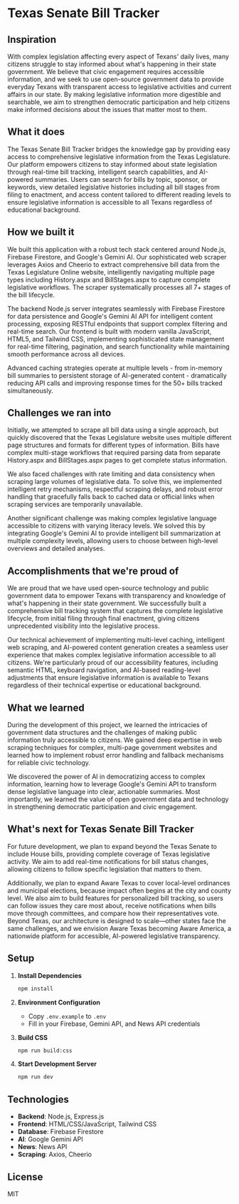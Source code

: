 # Texas Senate Bill Tracker

## Inspiration

With complex legislation affecting every aspect of Texans' daily lives, many citizens struggle to stay informed about what's happening in their state government. We believe that civic engagement requires accessible information, and we seek to use open-source government data to provide everyday Texans with transparent access to legislative activities and current affairs in our state. By making legislative information more digestible and searchable, we aim to strengthen democratic participation and help citizens make informed decisions about the issues that matter most to them.

## What it does

The Texas Senate Bill Tracker bridges the knowledge gap by providing easy access to comprehensive legislative information from the Texas Legislature. Our platform empowers citizens to stay informed about state legislation through real-time bill tracking, intelligent search capabilities, and AI-powered summaries. Users can search for bills by topic, sponsor, or keywords, view detailed legislative histories including all bill stages from filing to enactment, and access content tailored to different reading levels to ensure legislative information is accessible to all Texans regardless of educational background.

## How we built it

We built this application with a robust tech stack centered around Node.js, Firebase Firestore, and Google's Gemini AI. Our sophisticated web scraper leverages Axios and Cheerio to extract comprehensive bill data from the Texas Legislature Online website, intelligently navigating multiple page types including History.aspx and BillStages.aspx to capture complete legislative workflows. The scraper systematically processes all 7+ stages of the bill lifecycle.

The backend Node.js server integrates seamlessly with Firebase Firestore for data persistence and Google's Gemini AI API for intelligent content processing, exposing RESTful endpoints that support complex filtering and real-time search. Our frontend is built with modern vanilla JavaScript, HTML5, and Tailwind CSS, implementing sophisticated state management for real-time filtering, pagination, and search functionality while maintaining smooth performance across all devices.

Advanced caching strategies operate at multiple levels - from in-memory bill summaries to persistent storage of AI-generated content - dramatically reducing API calls and improving response times for the 50+ bills tracked simultaneously.

## Challenges we ran into

Initially, we attempted to scrape all bill data using a single approach, but quickly discovered that the Texas Legislature website uses multiple different page structures and formats for different types of information. Bills have complex multi-stage workflows that required parsing data from separate History.aspx and BillStages.aspx pages to get complete status information. 

We also faced challenges with rate limiting and data consistency when scraping large volumes of legislative data. To solve this, we implemented intelligent retry mechanisms, respectful scraping delays, and robust error handling that gracefully falls back to cached data or official links when scraping services are temporarily unavailable.

Another significant challenge was making complex legislative language accessible to citizens with varying literacy levels. We solved this by integrating Google's Gemini AI to provide intelligent bill summarization at multiple complexity levels, allowing users to choose between high-level overviews and detailed analyses.

## Accomplishments that we're proud of

We are proud that we have used open-source technology and public government data to empower Texans with transparency and knowledge of what's happening in their state government. We successfully built a comprehensive bill tracking system that captures the complete legislative lifecycle, from initial filing through final enactment, giving citizens unprecedented visibility into the legislative process.

Our technical achievement of implementing multi-level caching, intelligent web scraping, and AI-powered content generation creates a seamless user experience that makes complex legislative information accessible to all citizens. We're particularly proud of our accessibility features, including semantic HTML, keyboard navigation, and AI-based reading-level adjustments that ensure legislative information is available to Texans regardless of their technical expertise or educational background.

## What we learned

During the development of this project, we learned the intricacies of government data structures and the challenges of making public information truly accessible to citizens. We gained deep expertise in web scraping techniques for complex, multi-page government websites and learned how to implement robust error handling and fallback mechanisms for reliable civic technology.

We discovered the power of AI in democratizing access to complex information, learning how to leverage Google's Gemini API to transform dense legislative language into clear, actionable summaries. Most importantly, we learned the value of open government data and technology in strengthening democratic participation and civic engagement.

## What's next for Texas Senate Bill Tracker

For future development, we plan to expand beyond the Texas Senate to include House bills, providing complete coverage of Texas legislative activity. We aim to add real-time notifications for bill status changes, allowing citizens to follow specific legislation that matters to them.

Additionally, we plan to expand Aware Texas to cover local-level ordinances and municipal elections, because impact often begins at the city and county level. We also aim to build features for personalized bill tracking, so users can follow issues they care most about, receive notifications when bills move through committees, and compare how their representatives vote. Beyond Texas, our architecture is designed to scale—other states face the same challenges, and we envision Aware Texas becoming Aware America, a nationwide platform for accessible, AI-powered legislative transparency.

## Setup

1. **Install Dependencies**
   ```bash
   npm install
   ```

2. **Environment Configuration**
   - Copy `.env.example` to `.env`
   - Fill in your Firebase, Gemini API, and News API credentials

3. **Build CSS**
   ```bash
   npm run build:css
   ```

4. **Start Development Server**
   ```bash
   npm run dev
   ```

## Technologies

- **Backend**: Node.js, Express.js
- **Frontend**: HTML/CSS/JavaScript, Tailwind CSS
- **Database**: Firebase Firestore
- **AI**: Google Gemini API
- **News**: News API
- **Scraping**: Axios, Cheerio

## License

MIT